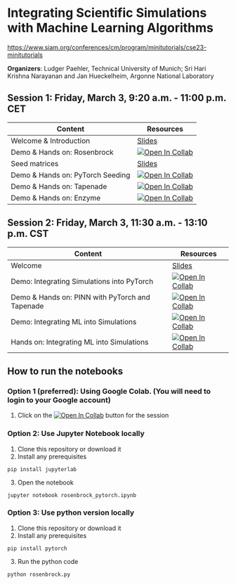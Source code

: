 # Integrating Scientific Simulations with Machine Learning Algorithms
https://www.siam.org/conferences/cm/program/minitutorials/cse23-minitutorials

**Organizers**: Ludger Paehler, Technical University of Munich; Sri Hari Krishna Narayanan and Jan Hueckelheim, Argonne National Laboratory

## Session 1: Friday, March 3, 9:20 a.m. - 11:00 p.m. CET
| Content      | Resources |
| ----------- | ----------- |
| Welcome & Introduction     | [Slides](https://github.com/sriharikrishna/siamcse23/blob/main/Intro.pdf)       |
| Demo & Hands on: Rosenbrock | [![Open In Collab](https://colab.research.google.com/assets/colab-badge.svg)](https://colab.research.google.com/github/sriharikrishna/siamcse23/blob/main/rosenbrock_pytorch.ipynb)|
| Seed matrices   | [Slides](https://github.com/sriharikrishna/siamcse23/blob/main/Seeding.pdf)         |
| Demo & Hands on: PyTorch Seeding | [![Open In Collab](https://colab.research.google.com/assets/colab-badge.svg)](https://colab.research.google.com/github/sriharikrishna/siamcse23/blob/main/pytorch_seeding.ipynb)|
| Demo & Hands on: Tapenade | [![Open In Collab](https://colab.research.google.com/assets/colab-badge.svg)](https://colab.research.google.com/github/sriharikrishna/siamcse23/blob/main/tapenade.ipynb)|
| Demo & Hands on: Enzyme | [![Open In Collab](https://colab.research.google.com/assets/colab-badge.svg)](https://colab.research.google.com/github/sriharikrishna/siamcse23/blob/main/EnzymeTutorial.ipynb)|
## Session 2: Friday, March 3, 11:30 a.m. - 13:10 p.m. CST
| Content      | Resources |
| ----------- | ----------- |
| Welcome      | [Slides](https://github.com/sriharikrishna/siamcse23/blob/main/Intro_Session2.pdf)       |
| Demo: Integrating Simulations into PyTorch | [![Open In Collab](https://colab.research.google.com/assets/colab-badge.svg)](https://colab.research.google.com/github/sriharikrishna/siamcse23/blob/main/SimulationInML.ipynb)|
| Demo & Hands on: PINN with PyTorch and Tapenade | [![Open In Collab](https://colab.research.google.com/assets/colab-badge.svg)](https://colab.research.google.com/github/sriharikrishna/siamcse23/blob/main/pinn_tapenade.ipynb)|
| Demo: Integrating ML into Simulations | [![Open In Collab](https://colab.research.google.com/assets/colab-badge.svg)](https://colab.research.google.com/github/sriharikrishna/siamcse23/blob/main/MLintoSimulations.ipynb)|
| Hands on: Integrating ML into Simulations | [![Open In Collab](https://colab.research.google.com/assets/colab-badge.svg)](https://colab.research.google.com/github/sriharikrishna/siamcse23/blob/main/TorchScriptPipeline.ipynb)|



## How to run the notebooks
### Option 1 (preferred): Using Google Colab. (You will need to login to your Google account)
1. Click on the [![Open In Collab](https://colab.research.google.com/assets/colab-badge.svg)]() button for the session

### Option 2: Use Jupyter Notebook locally 
1. Clone this repository or download it
2. Install any prerequisites
```
pip install jupyterlab
```
3. Open the notebook
```
jupyter notebook rosenbrock_pytorch.ipynb
```
### Option 3: Use python version locally
1. Clone this repository or download it
2. Install any prerequisites
```
pip install pytorch
```
3. Run the python code
```
python rosenbrock.py
```
